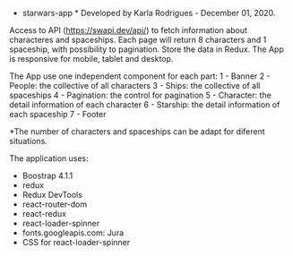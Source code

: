 * starwars-app *
Developed by Karla Rodrigues - December 01, 2020.

Access to API (https://swapi.dev/api/) to fetch information about characteres and spaceships.
Each page will return 8 characters and 1 spaceship, with possibility to pagination.
Store the data in Redux. 
The App is responsive for mobile, tablet and desktop.

The App use one independent component for each part:
1 - Banner
2 - People: the collective of all characters
3 - Ships: the collective of all spaceships
4 - Pagination: the control for pagination
5 - Character: the detail information of each character
6 - Starship: the detail information of each spaceship
7 - Footer

*The number of characters and spaceships can be adapt for diferent situations.

The application uses:

- Boostrap 4.1.1
- redux
- Redux DevTools
- react-router-dom
- react-redux
- react-loader-spinner
- fonts.googleapis.com: Jura
- CSS for react-loader-spinner